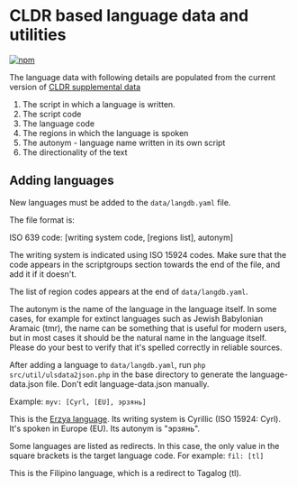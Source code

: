 # CLDR based language data and utilities

[![npm][npm]][npm-url]

The language data with following details are populated from the current version of [CLDR supplemental data](http://unicode.org/repos/cldr/trunk/common/supplemental/supplementalData.xml)

1. The script in which a language is written.
2. The script code
3. The language code
4. The regions in which the language is spoken
5. The autonym - language name written in its own script
6. The directionality of the text

## Adding languages

New languages must be added to the `data/langdb.yaml` file.

The file format is:

ISO 639 code: [writing system code, [regions list], autonym]

The writing system is indicated using ISO 15924 codes. Make sure that the code appears in the scriptgroups section towards the end of the file, and add it if it doesn't.

The list of region codes appears at the end of `data/langdb.yaml`.

The autonym is the name of the language in the language itself. In some cases, for example for extinct languages such as Jewish Babylonian Aramaic (tmr), the name can be something that is useful for modern users, but in most cases it should be the natural name in the language itself. Please do your best to verify that it's spelled correctly in reliable sources.

After adding a language to `data/langdb.yaml`, run `php src/util/ulsdata2json.php` in the base directory to generate the language-data.json file. Don't edit language-data.json manually.

Example:
`myv: [Cyrl, [EU], эрзянь]`

This is the [Erzya language](https://en.wikipedia.org/wiki/Erzya_language). Its writing system is Cyrillic (ISO 15924: Cyrl). It's spoken in Europe (EU). Its autonym is "эрзянь".

Some languages are listed as redirects. In this case, the only value in the square brackets is the target language code. For example:
`fil: [tl]`

This is the Filipino language, which is a redirect to Tagalog (tl).

[npm]: https://img.shields.io/npm/v/@wikimedia/language-data.svg
[npm-url]: https://npmjs.com/package/@wikimedia/language-data